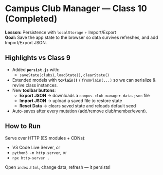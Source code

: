 # Campus Club Manager — Class 10 (Completed)
**Lesson:** Persistence with `localStorage` + Import/Export  
**Goal:** Save the app state to the browser so data survives refreshes, and add Import/Export JSON.

## Highlights vs Class 9
- Added **`persist.js`** with:
  - `saveState(clubs)`, `loadState()`, `clearState()`
- Extended models with **`toPlain()`** / `fromPlain(...)` so we can serialize & revive class instances.
- New **toolbar buttons**:
  - **Export JSON** → downloads a `campus-club-manager-data.json` file
  - **Import JSON** → upload a saved file to restore state
  - **Reset Data** → clears saved state and reloads default seed
- Auto-saves after every mutation (add/remove club/member/event).

## How to Run
Serve over HTTP (ES modules + CDNs):
- VS Code Live Server, or
- `python3 -m http.server`, or
- `npx http-server .`

Open `index.html`, change data, refresh — it persists!
